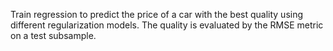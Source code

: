Train regression to predict the price of a car with the best quality using different regularization models.
The quality is evaluated by the RMSE metric on a test subsample.
